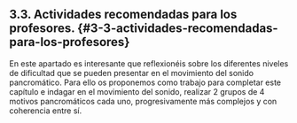 ## 3.3\. Actividades recomendadas para los profesores. {#3-3-actividades-recomendadas-para-los-profesores}

En este apartado es interesante que reflexionéis sobre los diferentes niveles de dificultad que se pueden presentar en el movimiento del sonido pancromático. Para ello os proponemos como trabajo para completar este capítulo e indagar en el movimiento del sonido,  realizar 2 grupos de 4 motivos pancromáticos cada uno, progresivamente más complejos y con coherencia entre sí.
